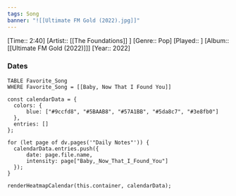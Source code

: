 ```yaml
---
tags: Song  
banner: "![[Ultimate FM Gold (2022).jpg]]"
---
```

[Time:: 2:40]
[Artist:: [[The Foundations]] ]
[Genre:: Pop]
[Played:: ]
[Album:: [[Ultimate FM Gold (2022)]]]
[Year:: 2022]
### Dates
````dataview
TABLE Favorite_Song
WHERE Favorite_Song = [[Baby, Now That I Found You]]
````
  ```dataviewjs
const calendarData = { 
	colors: { 
		blue: ["#9ccfd8", "#5BAAB8", "#57A1BB", "#5da8c7", "#3e8fb0"] 
	}, 
	entries: [] 
}; 

for (let page of dv.pages('"Daily Notes"')) { 
	calendarData.entries.push({ 
		date: page.file.name, 
		intensity: page["Baby,_Now_That_I_Found_You"]
	}); 
} 

renderHeatmapCalendar(this.container, calendarData);
```
